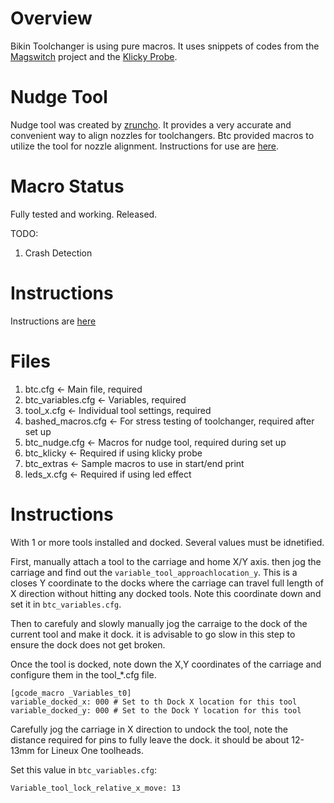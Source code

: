 # Overview
Bikin Toolchanger is using pure macros. It uses snippets of codes from the [Magswitch](https://github.com/jera-sea/MagSwitch-Toolchanger) project and the
[Klicky Probe](https://github.com/jlas1/Klicky-Probe).

# Nudge Tool
Nudge tool was created by [zruncho](https://github.com/zruncho3d/nudge). It provides a very accurate and convenient way to align nozzles for toolchangers.
Btc provided macros to utilize the tool for nozzle alignment. Instructions for use are [here](https://github.com/Bikin-Creative/Lineux-Toolchanger/blob/main/Manual/NUDGE.md).

# Macro Status
Fully tested and working. Released.

TODO:
1. Crash Detection

# Instructions
Instructions are [here](https://github.com/Bikin-Creative/Lineux-Toolchanger/blob/main/Manual/KLIPPER.md)

# Files
1. btc.cfg <- Main file, required
2. btc_variables.cfg <- Variables, required
3. tool_x.cfg <- Individual tool settings, required
4. bashed_macros.cfg <- For stress testing of toolchanger, required after set up
5. btc_nudge.cfg <- Macros for nudge tool, required during set up
6. btc_klicky <- Required if using klicky probe
7. btc_extras <- Sample macros to use in start/end print
8. leds_x.cfg <- Required if using led effect

# Instructions

With 1 or more tools installed and docked. Several values must be idnetified.

First, manually attach a tool to the carriage and home X/Y axis.
then jog the carriage and find out the `variable_tool_approachlocation_y`. 
This is a closes Y coordinate to the docks where the carriage can travel full length of X direction without hitting any docked tools.
Note this coordinate down and set it in `btc_variables.cfg`.

Then to carefuly and slowly manually jog the carraige to the dock of the current tool and make it dock. 
it is advisable to go slow in this step to ensure the dock does not get broken.

Once the tool is docked, note down the X,Y coordinates of the carriage and configure them in the tool_*.cfg file.

```
[gcode_macro _Variables_t0]
variable_docked_x: 000 # Set to th Dock X location for this tool
variable_docked_y: 000 # Set to the Dock Y location for this tool
```

Carefully jog the carriage in X direction to undock the tool, note the distance required for pins to fully leave the dock.
it should be about 12-13mm for Lineux One toolheads.

Set this value in `btc_variables.cfg`:

```
Variable_tool_lock_relative_x_move: 13
```